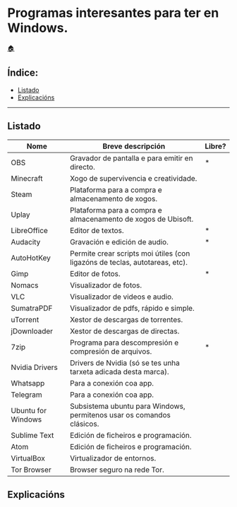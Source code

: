# Programas interesantes para ter en Windows.

[:house:](readme.md)  

## Índice:
* [Listado](programas-w2.md#listado)
* [Explicacións](programas-w2.md#explicacións)

------

## Listado

| Nome 		          	| Breve descripción 	                                                                                | Libre? |
| ------------ 		    | ------------- 		                                                                                  | ------ |
| OBS		        	    | Gravador de pantalla e para emitir en directo.                                                      | *      |
| Minecraft      	    | Xogo de supervivencia e creatividade.          	                                                    |        |
| Steam	        	    | Plataforma para a compra e almacenamento de xogos.	                                                |        |
| Uplay	        	    | Plataforma para a compra e almacenamento de xogos de Ubisoft.	                                      |        |
| LibreOffice       	| Editor de textos.	                                                                                  | *      |
| Audacity            | Gravación e edición de audio.                                                                       | *      |
| AutoHotKey     	    | Permite crear scripts moi útiles (con ligazóns de teclas, autotareas, etc).	                        |        |
| Gimp              	| Editor de fotos.                                                                                    | *      |
| Nomacs         	    | Visualizador de fotos.                                                                              |        |
| VLC            	    | Visualizador de videos e audio.                                                                     |        |
| SumatraPDF     	    | Visualizador de pdfs, rápido e simple.                                                              |        |
| uTorrent       	    | Xestor de descargas de torrentes.                                                                   |        |
| jDownloader       	| Xestor de descargas de directas.                                                                    |        |
| 7zip          	    | Programa para descompresión e compresión de arquivos.                                               | *      |
| Nvidia Drivers 	    | Drivers de Nvidia (só se tes unha tarxeta adicada desta marca).                                     |        |
| Whatsapp          	| Para a conexión coa app.                                                                            |        |
| Telegram       	    | Para a conexión coa app.                                                                            |        |
| Ubuntu for Windows  | Subsistema ubuntu para Windows, permitenos usar os comandos clásicos.                               |        |
| Sublime Text        | Edición de ficheiros e programación.                                                                |        |
| Atom                | Edición de ficheiros e programación.                                                                |        |
| VirtualBox          | Virtualizador de entornos.                                                                          |        |
| Tor Browser         | Browser seguro na rede Tor.                                                                         |        |

## Explicacións

